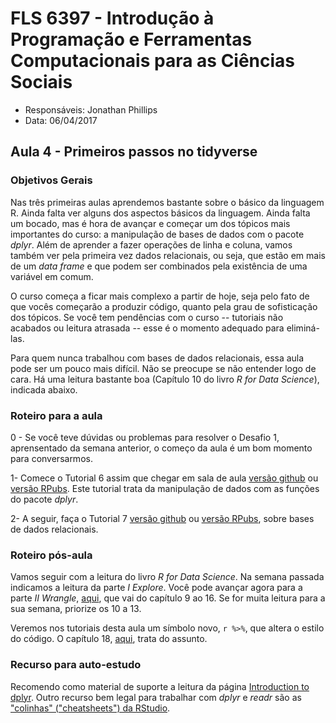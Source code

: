 #  FLS 6397 - Introdução à Programação e Ferramentas Computacionais para as Ciências Sociais

- Responsáveis: Jonathan Phillips
- Data: 06/04/2017

## Aula 4 - Primeiros passos no tidyverse

### Objetivos Gerais

Nas três primeiras aulas aprendemos bastante sobre o básico da linguagem R. Ainda falta ver alguns dos aspectos básicos da linguagem. Ainda falta um bocado, mas é hora de avançar e começar um dos tópicos mais importantes do curso: a manipulação de bases de dados com o pacote _dplyr_. Além de aprender a fazer operações de linha e coluna, vamos também ver pela primeira vez dados relacionais, ou seja, que estão em mais de um _data frame_ e que podem ser combinados pela existência de uma variável em comum.

O curso começa a ficar mais complexo a partir de hoje, seja pelo fato de que vocês começarão a produzir código, quanto pela grau de sofisticação dos tópicos. Se você tem pendências com o curso -- tutoriais não acabados ou leitura atrasada -- esse é o momento adequado para eliminá-las.

Para quem nunca trabalhou com bases de dados relacionais, essa aula pode ser um pouco mais difícil. Não se preocupe se não entender logo de cara. Há uma leitura bastante boa (Capítulo 10 do livro _R for Data Science_), indicada abaixo.

### Roteiro para a aula

0 - Se você teve dúvidas ou problemas para resolver o Desafio 1, aprensentado da semana anterior, o começo da aula é um bom momento para conversarmos.

1- Comece o Tutorial 6 assim que chegar em sala de aula [versão github](https://github.com/leobarone/FLS6397_2018/blob/master/tutorials/tutorial06.Rmd) ou [versão RPubs](https://github.com/leobarone/FLS6397_2018/blob/master/tutorials/tutorial6.pdf). Este tutorial trata da manipulação de dados com as funções do pacote _dplyr_.

2- A seguir, faça o Tutorial 7 [versão github](https://github.com/leobarone/FLS6397_2018/blob/master/tutorials/tutorial07.Rmd) ou [versão RPubs](https://github.com/leobarone/FLS6397_2018/blob/master/tutorials/tutorial7.pdf), sobre bases de dados relacionais.

### Roteiro pós-aula

Vamos seguir com a leitura do livro _R for Data Science_. Na semana passada indicamos a leitura da parte _I Explore_. Você pode avançar agora para a parte _II Wrangle_, [aqui](http://r4ds.had.co.nz/wrangle-intro.html), que vai do capítulo 9 ao 16. Se for muita leitura para a sua semana, priorize os 10 a 13.

Veremos nos tutoriais desta aula um símbolo novo, `r %>%`, que altera o estilo do código. O capítulo 18, [aqui](http://r4ds.had.co.nz/pipes.html), trata do assunto. 

### Recurso para auto-estudo

Recomendo como material de suporte a leitura da página [Introduction to dplyr](https://cran.r-project.org/web/packages/dplyr/vignettes/introduction.html). Outro recurso bem legal para trabalhar com _dplyr_ e _readr_ são as ["colinhas" ("cheatsheets") da RStudio](https://www.rstudio.com/resources/cheatsheets/).